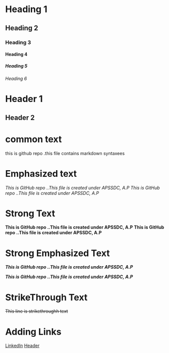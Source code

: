 # Heading 1
## Heading 2
### Heading 3
#### Heading 4
##### Heading 5
###### Heading 6


Header 1
=========

Header 2
----------

common text
============

this is github repo .this file contains markdown syntaxees

Emphasized text
===============

*This is GitHub repo ..This file is created under APSSDC, A.P*
_This is GitHub repo ..This file is created under APSSDC, A.P_

Strong Text
============
__This is GitHub repo ..This file is created under APSSDC, A.P__
**This is GitHub repo ..This file is created under APSSDC, A.P**

Strong Emphasized Text
========================

___This is GitHub repo ..This file is created under APSSDC, A.P___

***This is GitHub repo ..This file is created under APSSDC, A.P***

StrikeThrough Text
==================

~~This line is strikethroughh text~~


Adding Links
==============

[LinkedIn](https://www.linkedin.com/)
[Header](#Headers "goto Headers")
